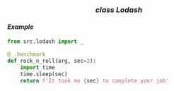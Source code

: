 ### <p align="center">_class Lodash_</p>
#### _Example_
```python
from src.lodash import _

@_.benchmark
def rock_n_roll(arg, sec=2):
    import time
    time.sleep(sec)
    return f'It took me {sec} to complete your job'
```